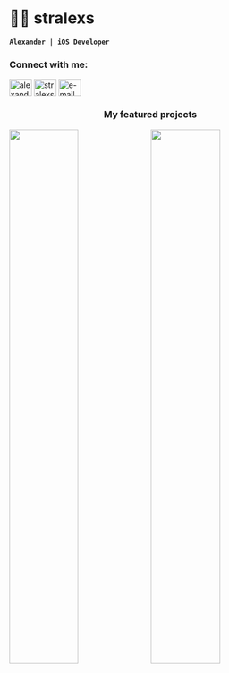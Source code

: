 # 👨‍💻 stralexs

**`Alexander | iOS Developer`**

<h3 align="left">Connect with me:</h3>
<p align="left">
<a href="https://linkedin.com/in/alexander-sivko" target="blank"><img align="center" src="https://upload.wikimedia.org/wikipedia/commons/f/f8/LinkedIn_icon_circle.svg" alt="alexander-sivko" height="30" width="40" /></a>
<a href="https://t.me/stralexss" target="blank"><img align="center" src="https://cdn.worldvectorlogo.com/logos/telegram-1.svg" alt="stralexss" height="30" width="40" /></a>
<a href="mailto:alexandersivko.swift@gmail.com" target="blank"><img align="center" src="https://upload.wikimedia.org/wikipedia/commons/e/ec/Circle-icons-mail.svg" alt="e-mail" height="30" width="40" /></a>
</p>
<h3 align="center">My featured projects</h3>
<p float="left">
  <img src="https://www.dropbox.com/scl/fi/aa0imt8oip3i9a3iddkxg/PhotatoWallpaper.jpg?rlkey=sonuil93iv026ekz1galljrua&dl=0" width="49.5%" />
  <img src="https://bobbyhadz.com/images/blog/what-aws-cdk-bootstrap-do/thumbnail.webp" width="49.5%" />
</p>
